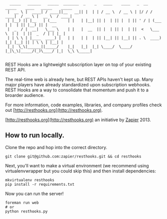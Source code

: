 ```
  _____   ______   _____  _______  _    _   ____    ____   _  __  _____    ____   _____    _____ 
 |  __ \ |  ____| / ____||__   __|| |  | | / __ \  / __ \ | |/ / / ____|  / __ \ |  __ \  / ____|
 | |__) || |__   | (___     | |   | |__| || |  | || |  | || ' / | (___   | |  | || |__) || |  __ 
 |  _  / |  __|   \___ \    | |   |  __  || |  | || |  | ||  <   \___ \  | |  | ||  _  / | | |_ |
 | | \ \ | |____  ____) |   | |   | |  | || |__| || |__| || . \  ____) |_| |__| || | \ \ | |__| |
 |_|  \_\|______||_____/    |_|   |_|  |_| \____/  \____/ |_|\_\|_____/(_)\____/ |_|  \_\ \_____|
                                                                                                 
```

REST Hooks are a lightweight subscription layer on top of your existing REST API.

The real-time web is already here, but REST APIs haven't kept up. Many major players have already standardized upon subscription webhooks. REST Hooks are a way to consolidate that momentum and push it to a broarder audience.

For more information, code examples, libraries, and company profiles check out [http://resthooks.org](http://resthooks.org).

[http://resthooks.org](http://resthooks.org) an initiative by [Zapier](https://zapier.com) 2013.

## How to run locally.

Clone the repo and hop into the correct directory.

```
git clone git@github.com:zapier/resthooks.git && cd resthooks
```

Next, you'll want to make a virtual environment (we recommend using
virtualenvwrapper but you could skip this) and then install dependencies:

```
mkvirtualenv resthooks
pip install -r requirements.txt
```

Now you can run the server!

```
foreman run web
# or
python resthooks.py
```

